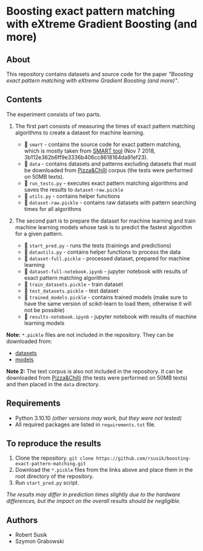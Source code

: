 # Boosting exact pattern matching with eXtreme Gradient Boosting (and more)

## About

This repository contains datasets and source code for the paper *"Boosting exact pattern matching with eXtreme Gradient Boosting (and more)"*.

## Contents

The experiment consists of two parts.

1. The first part consists of measuring the times of exact pattern matching algorithms to create a dataset for machine learning. 
   - 📁 `smart` - contains the source code for exact pattern matching, which is mostly taken from [SMART tool](https://github.com/smart-tool/smart) (Nov 7 2018, 3b112e362b6ff9e3336b406cc8618164da91ef23).
   - 📁 `data` - contains datasets and patterns excluding datasets that must be downloaded from [Pizza&Chilli](https://pizzachili.dcc.uchile.cl/texts.html) corpus (the tests were performed on 50MB texts).
   - 📄 `run_tests.py` - executes exact pattern matching algorithms and saves the results to `dataset-raw.pickle`
   - 📄 `utils.py` - contains helper functions
   - 📄 `dataset-raw.pickle` - contains raw datasets with pattern searching times for all algorithms

2. The second part is to prepare the dataset for machine learning and train machine learning models whose task is to predict the fastest algorithm for a given pattern.
   - 📄 `start_pred.py` - runs the tests (trainings and predictions)
   - 📄 `datautils.py` - contains helper functions to process the data
   - 📄 `dataset-full.pickle` - processed dataset, prepared for machine learning
   - 📔 `dataset-full-notebook.ipynb` - jupyter notebook with results of exact pattern matching algorithms
   - 📄 `train_datasets.pickle` - train dataset
   - 📄 `test_datasets.pickle` - test dataset
   - 📄 `trained_models.pickle` - contains trained models (make sure to have the same version of scikit-learn to load them, otherwise it will not be possible)
   - 📔 `results-notebook.ipynb` - jupyter notebook with results of machine learning models


**Note:** `*.pickle` files are not included in the repository. They can be downloaded from:
* [datasets](https://tulodz-my.sharepoint.com/:u:/g/personal/robert_susik_p_lodz_pl/ETFKSB8gCIhOkZv1rP7iWy4BfM0DdcSyDdyN0ZO6KTc2ZA?e=mlXKxW)
* [models](https://tulodz-my.sharepoint.com/:u:/g/personal/robert_susik_p_lodz_pl/EXt7LShDGgdMguzSM0yfJJYBRqr634XZIadhR5oYmmuxPw?e=hAtbCS)

**Note 2:** The text corpus is also not included in the repository. It can be downloaded from [Pizza&Chilli](https://pizzachili.dcc.uchile.cl/texts.html) (the tests were performed on 50MB texts) and then placed in the `data` directory.

## Requirements

- Python 3.10.10 *(other versions may work, but they were not tested)*
- All required packages are listed in `requirements.txt` file.

## To reproduce the results

1) Clone the repository. `git clone https://github.com/rsusik/boosting-exact-pattern-matching.git`
2) Download the `*.pickle` files from the links above and place them in the root directory of the repository.
3) Run `start_pred.py` script.

*The results may differ in prediction times slightly due to the hardware differences, but the impact on the overall results should be negligible.*

## Authors

- Robert Susik
- Szymon Grabowski
